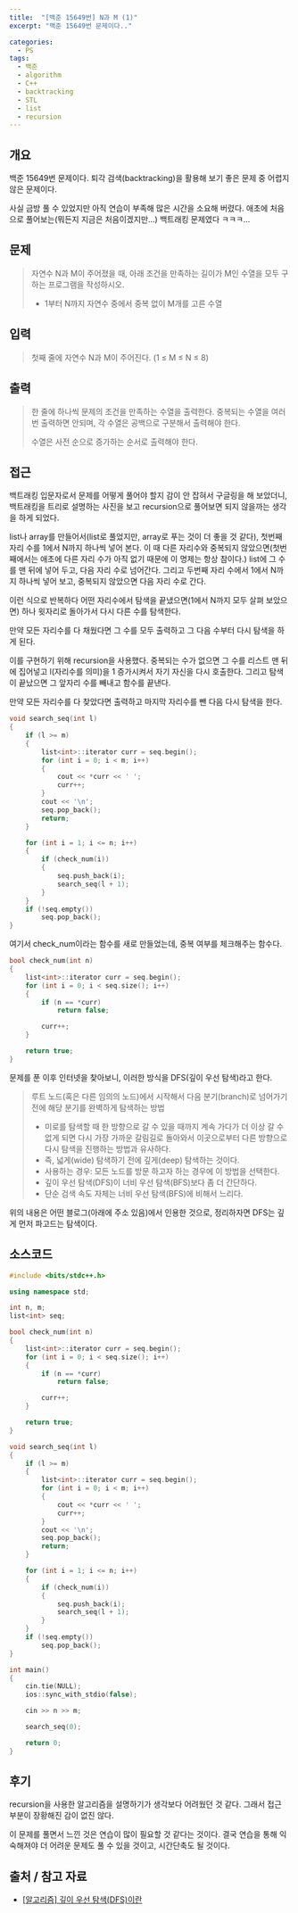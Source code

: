 ```yaml
---
title:  "[백준 15649번] N과 M (1)"
excerpt: "백준 15649번 문제이다.."

categories:
  - PS
tags:
  - 백준
  - algorithm
  - C++
  - backtracking
  - STL
  - list
  - recursion
---
```


## 개요
백준 15649번 문제이다. 퇴각 검색(backtracking)을 활용해 보기 좋은 문제 중 어렵지 않은 문제이다.

사실 금방 풀 수 있었지만 아직 연습이 부족해 많은 시간을 소요해 버렸다. 애초에 처음으로 풀어보는(뭐든지 지금은 처음이겠지만...) 백트래킹 문제였다 ㅋㅋㅋ...

## 문제
> 자연수 N과 M이 주어졌을 때, 아래 조건을 만족하는 길이가 M인 수열을 모두 구하는 프로그램을 작성하시오.
>
> - 1부터 N까지 자연수 중에서 중복 없이 M개를 고른 수열

## 입력
> 첫째 줄에 자연수 N과 M이 주어진다. (1 ≤ M ≤ N ≤ 8)

## 출력
> 한 줄에 하나씩 문제의 조건을 만족하는 수열을 출력한다. 중복되는 수열을 여러 번 출력하면 안되며, 각 수열은 공백으로 구분해서 출력해야 한다.
> 
> 수열은 사전 순으로 증가하는 순서로 출력해야 한다.

## 접근
백트래킹 입문자로서 문제를 어떻게 풀어야 할지 감이 안 잡혀서 구글링을 해 보았더니, 백트래킹을 트리로 설명하는 사진을 보고 recursion으로 풀어보면 되지 않을까는 생각을 하게 되었다.

list나 array를 만들어서(list로 풀었지만, array로 푸는 것이 더 좋을 것 같다), 첫번째 자리 수를 1에서 N까지 하나씩 넣어 본다. 이 때 다른 자리수와 중복되지 않았으면(첫번째에서는 애초에 다른 자리 수가 아직 없기 때문에 이 명제는 항상 참이다.) list에 그 수를 맨 뒤에 넣어 두고, 다음 자리 수로 넘어간다. 그리고 두번째 자리 수에서 1에서 N까지 하나씩 넣어 보고, 중복되지 않았으면 다음 자리 수로 간다. 

이런 식으로 반복하다 어떤 자리수에서 탐색을 끝냈으면(1에서 N까지 모두 살펴 보았으면) 하나 윗자리로 돌아가서 다시 다른 수를 탐색한다.

만약 모든 자리수를 다 채웠다면 그 수를 모두 출력하고 그 다음 수부터 다시 탐색을 하게 된다.

이를 구현하기 위해 recursion을 사용했다. 중복되는 수가 없으면 그 수를 리스트 맨 뒤에 집어넣고 l(자리수를 의미)을 1 증가시켜서 자기 자신을 다시 호출한다. 그리고 탐색이 끝났으면 그 앞자리 수를 빼내고 함수를 끝낸다. 

만약 모든 자리수를 다 찾았다면 출력하고 마지막 자리수를 뺀 다음 다시 탐색을 한다.

```c++
void search_seq(int l)
{
    if (l >= m)
    {
        list<int>::iterator curr = seq.begin();
        for (int i = 0; i < m; i++)
        {
            cout << *curr << ' ';
            curr++;
        }
        cout << '\n';
        seq.pop_back();
        return;
    }

    for (int i = 1; i <= n; i++)
    {
        if (check_num(i))
        {
            seq.push_back(i);
            search_seq(l + 1);
        }
    }
    if (!seq.empty())
        seq.pop_back();
}
```

여기서 check_num이라는 함수를 새로 만들었는데, 중복 여부를 체크해주는 함수다.

```c++
bool check_num(int n)
{
    list<int>::iterator curr = seq.begin();
    for (int i = 0; i < seq.size(); i++)
    {
        if (n == *curr)
            return false;

        curr++;
    }

    return true;
}
```

문제를 푼 이후 인터넷을 찾아보니, 이러한 방식을 DFS(깊이 우선 탐색)라고 한다. 

> 루트 노드(혹은 다른 임의의 노드)에서 시작해서 다음 분기(branch)로 넘어가기 전에 해당 분기를 완벽하게 탐색하는 방법
> 
> - 미로를 탐색할 때 한 방향으로 갈 수 있을 때까지 계속 가다가 더 이상 갈 수 없게 되면 다시 가장 가까운 갈림길로 돌아와서 이곳으로부터 다른 방향으로 다시 탐색을 진행하는 방법과 유사하다.
> - 즉, 넓게(wide) 탐색하기 전에 깊게(deep) 탐색하는 것이다.
> - 사용하는 경우: 모든 노드를 방문 하고자 하는 경우에 이 방법을 선택한다.
> - 깊이 우선 탐색(DFS)이 너비 우선 탐색(BFS)보다 좀 더 간단하다.
> - 단순 검색 속도 자체는 너비 우선 탐색(BFS)에 비해서 느리다.

위의 내용은 어떤 블로그(아래에 주소 있음)에서 인용한 것으로, 정리하자면 DFS는 깊게 먼저 파고드는 탐색이다.

## 소스코드
```c++
#include <bits/stdc++.h>

using namespace std;

int n, m;
list<int> seq;

bool check_num(int n)
{
    list<int>::iterator curr = seq.begin();
    for (int i = 0; i < seq.size(); i++)
    {
        if (n == *curr)
            return false;

        curr++;
    }

    return true;
}

void search_seq(int l)
{
    if (l >= m)
    {
        list<int>::iterator curr = seq.begin();
        for (int i = 0; i < m; i++)
        {
            cout << *curr << ' ';
            curr++;
        }
        cout << '\n';
        seq.pop_back();
        return;
    }

    for (int i = 1; i <= n; i++)
    {
        if (check_num(i))
        {
            seq.push_back(i);
            search_seq(l + 1);
        }
    }
    if (!seq.empty())
        seq.pop_back();
}

int main()
{
    cin.tie(NULL);
    ios::sync_with_stdio(false);

    cin >> n >> m;

    search_seq(0);

    return 0;
}
```

## 후기
recursion을 사용한 알고리즘을 설명하기가 생각보다 어려웠던 것 같다. 그래서 접근 부분이 장황해진 감이 없진 않다. 

이 문제를 풀면서 느낀 것은 연습이 많이 필요할 것 같다는 것이다. 결국 연습을 통해 익숙해져야 더 어려운 문제도 풀 수 있을 것이고, 시간단축도 될 것이다.

## 출처 / 참고 자료
- [[알고리즘] 깊이 우선 탐색(DFS)이란](https://gmlwjd9405.github.io/2018/08/14/algorithm-dfs.html)